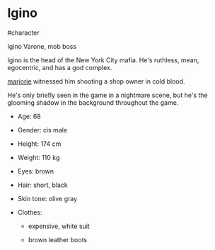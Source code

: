 # Igino

#character

Igino Varone, mob boss

Igino is the head of the New York City mafia. He's ruthless, mean, egocentric, and has a god complex.

[marjorie](marjorie.md) witnessed him shooting a shop owner in cold blood.

He's only briefly seen in the game in a nightmare scene, but he's the glooming shadow in the background throughout the game.

- Age: 68

- Gender: cis male

- Height: 174 cm

- Weight: 110 kg

- Eyes: brown

- Hair: short, black

- Skin tone: olive gray

- Clothes:

  - expensive, white suit

  - brown leather boots